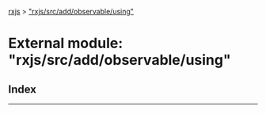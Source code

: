 [rxjs](../README.md) > ["rxjs/src/add/observable/using"](../modules/_rxjs_src_add_observable_using_.md)

# External module: "rxjs/src/add/observable/using"

## Index

---

